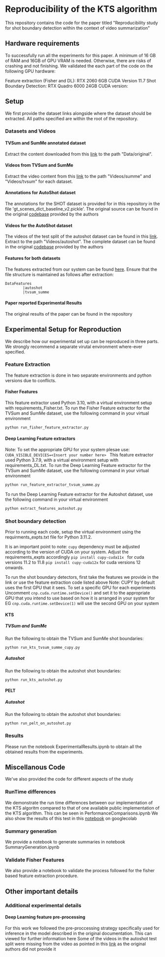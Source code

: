 # Reproducibility of the KTS algorithm 

This repository contains the code for the paper titled "Reproducibility study for shot boundary detection within the context of video summarization"
## Hardware requirements

To successfully run all the experiments for this paper. A minimum of 16 GB of RAM and 16GB of GPU VRAM is needed. Otherwise, there are risks of crashing and not finishing.
We validated the each part of the code on the following GPU hardware:

Feature extraction (Fisher and DL): 
RTX 2060 6GB CUDA Version 11.7
Shot Boundary Detection:
RTX Quadro 6000 24GB CUDA version: 

## Setup
We first provide the dataset links alongside where the dataset should be extracted. All paths specified are within the root of the repository.

### Datasets and Videos
#### TVSum and SumMe annotated dataset
Extract the content downloaded from this [link](https://drive.google.com/file/d/1tCIU1HSsIJ27L0zuQBwSxBFcmksohXxT/view?usp=sharing) to the path "Data/original".
#### Videos from TVSum and SumMe
Extract the video content from this [link](https://drive.google.com/file/d/1z8u1VoXEUvPIWWZpX-pd8TJGrbydxOJM/view?usp=sharing) to the path "Videos/summe" and "Videos/tvsum" for each dataset.
#### Annotations for AutoShot dataset
The annotations for the SHOT dataset is provided for in this repository in the file 'gt_scenes_dict_baseline_v2.pickle'. The original source can be found in the original [codebase](https://github.com/wentaozhu/AutoShot) provided by the authors
#### Videos for the AutoShot dataset
The videos of the test split of the autoshot dataset can be found in this [link](https://drive.google.com/file/d/1LmcYisX6hiX2MCIapC2ClEe3FztSYPFH/view?usp=sharing). Extract to the path "Videos/autoshot". The complete dataset can be found in the original [codebase](https://github.com/wentaozhu/AutoShot) provided by the authors

#### Features for both datasets
The features extracted from our system can be found [here](https://drive.google.com/file/d/1yEiZaXR1UjuVjLO54jTKUcR4EyTUTsEV/view?usp=sharing). Ensure that the file structure is maintained as follows after extraction:
``` 
DataFeatures
        |autoshot
        |tvsum_summe
```
#### Paper reported Experimental Results
The original results of the paper can be found in the repository
## Experimental Setup for Reproduction
We describe how our experimental set up can be reproduced in three parts. We strongly recommend a separate virutal environment where-ever specified. 

### Feature Extraction 
The feature extraction is done in two separate environments and python versions due to conflicts. 

#### Fisher Features
This feature extractor used Python 3.10, with a virtual environment setup with requirements_Fisher.txt. 
To run the Fisher Feature extractor for the TVSum and SumMe dataset, use the following command in your virtual environment

````bash
python run_fisher_feature_extractor.py
````

#### Deep Learning Feature extractors
Note: To set the appropriate GPU for your system plesae use: ``CUDA_VISIBLE_DEVICES=<Insert your number here> ``
This feature extractor used Python 3.7.9, with a virtual environment setup with requirements_DL.txt. 
To run the Deep Learning Feature extractor for the TVSum and SumMe dataset, use the following command in your virtual environment

````bash
python run_feature_extractor_tvsum_summe.py
````
To run the Deep Learning Feature extractor for the Autoshot dataset, use the following command in your virtual environment

````bash
python extract_features_autoshot.py

````
### Shot boundary detection
Prior to running each code, setup the virtual environment using the requirments_expts.txt file for Python 3.11.2. 

It is an important point to note:
``cupy`` dependency must be adjusted according to the version of CUDA on your system. Adjust the requirements_expts accordingly 
``pip install cupy-cuda11x `` for cuda versions 11.2 to 11.8
``pip install cupy-cuda12x`` for cuda versions 12 onwards.

To run the shot boundary detectors, first take the features we provide in the link or use the feature extraction code listed above
Note: CUPY by default uses the first GPU that it sees. To set a specific GPU for each experiments Uncomment ```cnp.cuda.runtime.setDevice()``` and set it to the appropriate GPU that you intend to use based on how it is arranged in your system for EG ```cnp.cuda.runtime.setDevice(1)``` will use the second GPU on your system
#### KTS
##### TVSum and SumMe
Run the following to obtain the TVSum and SumMe shot boundaries:
```
python run_kts_tvsum_summe_cupy.py
```
##### Autoshot
Run the following to obtain the autoshot shot boundaries:
```
python run_kts_autoshot.py
```
#### PELT 
##### Autoshot
Run the following to obtain the autoshot shot boundaries:
```
python run_pelt_on_autoshot.py
```
### Results
Please run the notebook ExperimentalResults.ipynb to obtain all the obtained results from the experiments.

## Miscellanous Code

We've also provided the code for different aspects of the study

### RunTime differences

We demonstrate the run time differences between our implementation of the KTS algoritm compared to that of one available public implementation of the KTS algorithm. This can be seen in PerformanceComparisons.ipynb 
We also show the results of this test in this [notebook](https://colab.research.google.com/drive/1h_6ZNpYuJZvKNj7XLTb3P2clRemTe6gw?usp=sharing) on googlecolab
### Summary generation

We provide a notebook to generate summaries in notebook SummaryGeneration.ipynb 

### Validate Fisher Features

We also provide a notebook to validate the process followed for the fisher based feature extraction procedure. 


## Other important details
### Additional experimental details
#### Deep Learning feature pre-processing
For this work we followed the pre-proccessing strategy specifically used for inference in the model described in the original documentation. This can viewed for further information here 
Some of the videos in the autoshot test split were missing from the video as pointed in this [link](https://github.com/wentaozhu/AutoShot/issues/6) as the original authors did not provide it 

